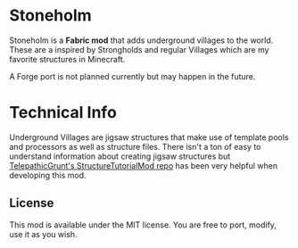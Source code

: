 # Stoneholm

Stoneholm is a **Fabric mod** that adds underground villages to the world. These are a inspired by Strongholds and regular Villages which are my favorite structures in Minecraft.

A Forge port is not planned currently but may happen in the future.

# Technical Info

Underground Villages are jigsaw structures that make use of template pools and processors as well as structure files. There isn't a ton of easy to understand information about creating jigsaw structures but [TelepathicGrunt's StructureTutorialMod repo](https://github.com/TelepathicGrunt/StructureTutorialMod) has been very helpful when developing this mod.

## License

This mod is available under the MIT license. You are free to port, modify, use it as you wish.